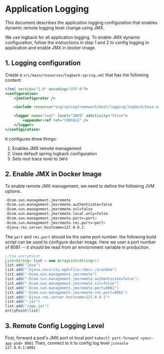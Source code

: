 # Application Logging
This document describes the application logging configuration that enables dynamic remote logging level change using JMX. 

We use logback for all application logging. To enable JMX dynamic configuraiton, follow the instructions in step 1 and 2 to config logging in application and enable JMX in docker image.  

## 1. Logging configuration
Create a `src/main/resources/logback-spring.xml` that has the following content: 

```xml
<?xml version="1.0" encoding="UTF-8"?>
<configuration>
    <jmxConfigurator />

    <include resource="org/springframework/boot/logging/logback/base.xml"/>

    <logger name="root" level="INFO" additivity="false">
        <appender-ref ref="CONSOLE" />
    </logger>
</configuration>
```

It configures three things: 

1. Enables JMX remote management
2. Uses default spring logback configuration
3. Sets root trace level to `INFO`


## 2. Enable JMX in Docker Image
To enable remote JMX management, we need to define the following JVM options. 

```sh
-Dcom.sun.management.jmxremote
-Dcom.sun.management.jmxremote.authenticate=false
-Dcom.sun.management.jmxremote.ssl=false
-Dcom.sun.management.jmxremote.local.only=false
-Dcom.sun.management.jmxremote.port=<port>
-Dcom.sun.management.jmxremote.rmi.port=<port>
-Djava.rmi.server.hostname=127.0.0.1 
```

The `port` and `rmi.port` should be the same port number.  the following build script can be used to configure docker image.  Here we user a port number of 8081 -- it should be read from an enviornment variable in production. 

```groovy
//the entryPoint
List<String> list = new ArrayList<String>()
list.add("java")
list.add("-Djava.security.egd=file:/dev/./urandom")
list.add("-Dcom.sun.management.jmxremote")
list.add("-Dcom.sun.management.jmxremote.authenticate=false")
list.add("-Dcom.sun.management.jmxremote.ssl=false")
list.add("-Dcom.sun.management.jmxremote.port=8081")
list.add("-Dcom.sun.management.jmxremote.rmi.port=8081")
list.add("-Djava.rmi.server.hostname=127.0.0.1")
list.add("-jar")
list.add("/app.jar")
entryPoint(list)
``` 

## 3. Remote Config Logging Level

First, forward a pod's JMX port ot local port `kubectl port-forward <your-app-pod> 8081`
Then, connect to it to config log level `jconsole 127.0.0.1:8081`

